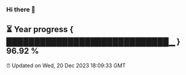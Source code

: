 ### Hi there 👋
⏳ Year progress { █████████████████████████████▁ } 96.92 %
---
⏰ Updated on Wed, 20 Dec 2023 18:09:33 GMT

